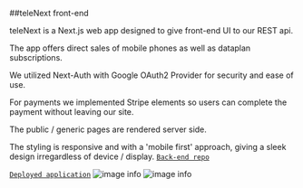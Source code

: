 ##teleNext front-end

teleNext is a Next.js web app designed to give front-end UI to our REST api.

The app offers direct sales of mobile phones as well as dataplan subscriptions.

We utilized Next-Auth with Google OAuth2 Provider for security and ease of use.

For payments we implemented Stripe elements so users can complete the payment without leaving our site.

The public / generic pages are rendered server side.

The styling is responsive and with a 'mobile first' approach, giving a sleek design irregardless of device / display.
[`Back-end repo`](https://github.com/Macro404/teleNext-Backend)

[`Deployed application`](https://telenext.azurewebsites.net/)
![image info](/Screenshots/homepage.png)
![image info](/Screenshots/phones.png)
